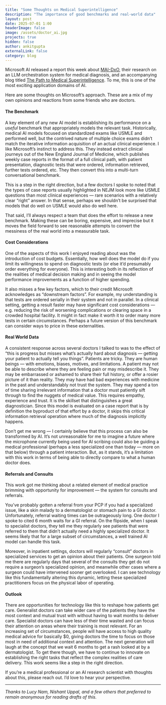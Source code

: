 ```yaml
---
title: "Some Thoughts on Medical Superintelligence"
description: "The importance of good benchmarks and real-world data"
layout: post
date: 2025-07-01 1:00
headerImage: false
image: /assets/doctor_ai.jpg
projects: true
hidden: false 
author: ankitgupta
externalLink: false
category: blog
---
```



Microsoft AI released a report this week about [MAI-DxO](https://arxiv.org/abs/2506.22405), their research on an LLM orchestration system for medical diagnosis, and an accompanying blog titled [The Path to Medical Superintelligence](https://microsoft.ai/new/the-path-to-medical-superintelligence/). To me, this is one of the most exciting application domains of AI. 

Here are some thoughts on Microsoft’s approach. These are a mix of my own opinions and reactions from some friends who are doctors. 

#### The Benchmark

A key element of any new AI model is establishing its performance on a *useful* benchmark that appropriately models the relevant task. Historically, medical AI models focused on standardized exams like USMLE and performed well, but the contrived nature of multiple choice exams didn’t match the iterative information acquisition of an actual clinical experience. I like Microsoft’s instinct to address this. They instead extract clinical journeys out of the New England Journal of Medicine, which publishes weekly case reports in the format of a full clinical path, with patient presentation, diagnostic tests that were ordered, information retrieved, further tests ordered, etc. They then convert this into a multi-turn conversational benchmark. 

This is a step in the right direction, but a few doctors I spoke to noted that the types of case reports usually highlighted in NEJM look more like USMLE questions than most clinical experiences — rare scenarios with a relatively clear “right” answer. In that sense, perhaps we shouldn’t be surprised that models that do well on USMLE would also do well here. 

That said, I’ll always respect a team that does the effort to release a new benchmark. Making these can be boring, expensive, and imprecise but it moves the field forward to see reasonable attempts to convert the messiness of the real world into a measurable task.

#### Cost Considerations

One of the aspects of this work I enjoyed reading about was the introduction of cost budgets. Essentially, how well does the model do if you limit its willingness to spend on diagnostic tests (or else it’d presumably order everything for everyone). This is interesting both in its reflection of the realities of medical decision making and in seeing the model performance improvements as a function of higher spending. 

It also misses a few key factors, which to their credit Microsoft acknowledges as “downstream factors”. For example, my understanding is that tests are ordered serially in their system and not in parallel. In a clinical setting, getting a result faster may have significant cost considerations — e.g. reducing the risk of worsening complications or clearing space in a crowded hospital facility. It might in fact make it worth it to order many more tests in certain circumstances. Perhaps a future version of this benchmark can consider ways to price in these externalities. 

#### Real World Data 

A consistent response across several doctors I talked to was to the effect of “this is progress but misses what’s actually hard about diagnosis — getting your patient to actually tell you things”. Patients are tricky. They are human beings — with emotions, biases, motives, and limitations. A patient may not be able to describe where they are feeling pain or may misdescribe it. They may be embarrassed or ashamed to share their full history, or offer a rosier picture of it than reality. They may have had bad experiences with medicine in the past and understandably not trust the system. They may spend a ton of time sharing irrelevant information that a doctor must patiently sift through to find the nuggets of medical value. This requires empathy, experience and trust. It is the skillset that distinguishes a great diagnostician. Since this model is evaluated on a case report that is by definition the byproduct of that effort by a doctor, it skips this critical information retrieval operation where much of the diagnosis implicitly happens. 

Don’t get me wrong — I certainly believe that this process can also be transformed by AI. It’s not unreasonable for me to imagine a future where the microphone currently being used for AI scribing could also be guiding a medical professional (perhaps a less specialized one than today — more on that below) through a patient interaction. But, as it stands, it’s a limitation with this work in terms of being able to directly compare to what a human doctor does. 

#### Referrals and Consults

This work got me thinking about a related element of medical practice brimming with opportunity for improvement —  the system for consults and referrals. 

You’ve probably gotten a referral from your PCP if you had a specialized issue, like a skin malady to a dermatologist or stomach pain to a GI doctor. Unfortunately, referral waiting times can be outrageously long. One doctor I spoke to cited 6 month waits for a GI referral. On the flipside, when I speak to specialist doctors, they tell me they regularly see patients that were referred to them that didn’t actually need a highly specialized doctor. It seems likely that for a large subset of circumstances, a well trained AI model can handle this task.

Moreover, in inpatient settings, doctors will regularly “consult” doctors in specialized services to get an opinion about their patients. One surgeon told me there are regularly days that several of  the consults they get do not require a surgeon’s specialized opinion, and meanwhile other cases where a surgeon could have intervened sooner get overlooked. I can see technology like this fundamentally altering this dynamic, letting these specialized practitioners focus on the physical labor of operating. 

#### Outlook

There are opportunities for technology like this to reshape how patients get care. Generalist doctors can take wider care of the patients they have the most context and mutual trust with without having to wait months to deliver care. Specialist doctors can have less of their time wasted and can focus their attention on areas where their training is most relevant. For an increasing set of circumstances, people will have access to high quality medical advice for basically $0, giving doctors the time to focus on those most in need of additional context and attention. The next generation will laugh at the concept that we wait 6 months to get a rash looked at by a dermatologist. To get there though, we have to continue to innovate on establishing the right tasks that reflect the complex realities of care delivery. This work seems like a step in the right direction. 

If you’re a medical professional or an AI research scientist with thoughts about this, please reach out. I’d love to hear your perspective. 

---

*Thanks to Lucy Nam, Nishant Uppal, and a few others that preferred to remain anonymous for reading drafts of this.*
